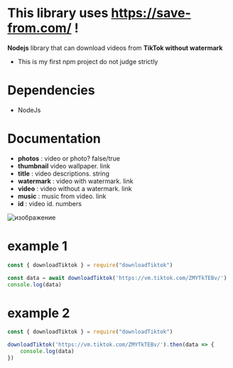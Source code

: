 # This library uses https://save-from.com/ !

**Nodejs** library that can download videos from **TikTok without watermark**

- This is my first npm project do not judge strictly

# Dependencies
- NodeJs

# Documentation
- **photos** : video or photo? false/true
- **thumbnail** video wallpaper. link
- **title** : video descriptions. string
- **watermark** : video with watermark. link
- **video** : video without a watermark. link
- **music** : music from video. link
- **id** : video id. numbers

![изображение](https://github.com/makarasty/DownloadTikTok/assets/71918286/3e0969d7-3b30-412b-8362-a82178246add)

# example 1
```js
const { downloadTiktok } = require("downloadTiktok")

const data = await downloadTiktok('https://vm.tiktok.com/ZMYTkTEBv/')
console.log(data)
```
# example 2
```js
const { downloadTiktok } = require("downloadTiktok")

downloadTiktok('https://vm.tiktok.com/ZMYTkTEBv/').then(data => {
	console.log(data)
})
```
